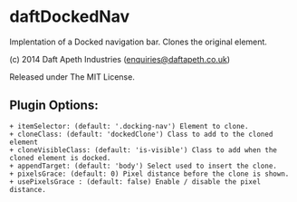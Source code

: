 # daftDockedNav

Implentation of a Docked navigation bar. Clones the original element.

(c) 2014 Daft Apeth Industries (enquiries@daftapeth.co.uk)

Released under The MIT License.


## Plugin Options:
	+ itemSelector: (default: '.docking-nav') Element to clone.
	+ cloneClass: (default: 'dockedClone') Class to add to the cloned element
	+ cloneVisibleClass: (default: 'is-visible') Class to add when the cloned element is docked.
	+ appendTarget: (default: 'body') Select used to insert the clone.
	+ pixelsGrace: (default: 0) Pixel distance before the clone is shown.
	+ usePixelsGrace : (default: false) Enable / disable the pixel distance.